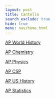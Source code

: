 ```yaml
---
layout: post
title: Cantella
search_exclude: true
hide: true
menu: nav/home.html
---
```


<!-- Basic Foundation as of Now -->
<!-- Styles will be added later -->

<a href="{{site.baseurl}}/classes/ap/world/home">AP World History</a>

<a href="{{site.baseurl}}/classes/ap/chem/home">AP Chemistry</a>

<a href="{{site.baseurl}}/classes/ap/physics/home">AP Physics</a>

<a href="{{site.baseurl}}/classes/ap/csp/home">AP CSP</a>

<a href="{{site.baseurl}}/classes/ap/us/home">AP US History</a>

<a href="{{site.baseurl}}/classes/ap/stats/home">AP Statistics</a>